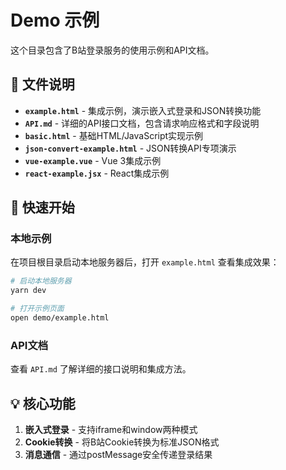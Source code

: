 # Demo 示例

这个目录包含了B站登录服务的使用示例和API文档。

## 📁 文件说明

- **`example.html`** - 集成示例，演示嵌入式登录和JSON转换功能
- **`API.md`** - 详细的API接口文档，包含请求响应格式和字段说明
- **`basic.html`** - 基础HTML/JavaScript实现示例
- **`json-convert-example.html`** - JSON转换API专项演示
- **`vue-example.vue`** - Vue 3集成示例
- **`react-example.jsx`** - React集成示例

## 🚀 快速开始

### 本地示例
在项目根目录启动本地服务器后，打开 `example.html` 查看集成效果：

```bash
# 启动本地服务器
yarn dev

# 打开示例页面
open demo/example.html
```

### API文档  
查看 `API.md` 了解详细的接口说明和集成方法。

## 💡 核心功能

1. **嵌入式登录** - 支持iframe和window两种模式
2. **Cookie转换** - 将B站Cookie转换为标准JSON格式
3. **消息通信** - 通过postMessage安全传递登录结果

 